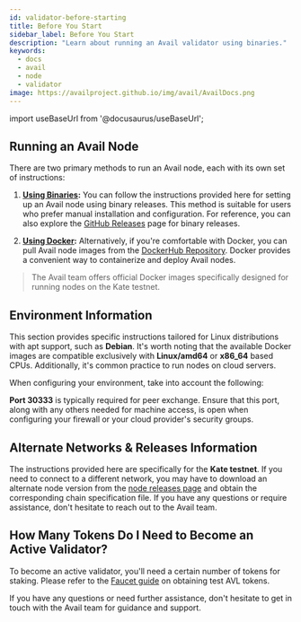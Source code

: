 ```yaml
---
id: validator-before-starting
title: Before You Start
sidebar_label: Before You Start
description: "Learn about running an Avail validator using binaries."
keywords:
  - docs
  - avail
  - node
  - validator
image: https://availproject.github.io/img/avail/AvailDocs.png
---
```

import useBaseUrl from '@docusaurus/useBaseUrl';

## Running an Avail Node

There are two primary methods to run an Avail node, each with its own set of instructions:

1. **[<ins>Using Binaries</ins>](/docs/validators/validator-node/validator-node-binaries.md):** You can follow the instructions provided here for setting up an Avail node using binary releases. This method is suitable for users who prefer manual installation and configuration. For reference, you can also explore the [GitHub Releases](https://github.com/availproject/avail/releases) page for binary releases.

2. **[<ins>Using Docker</ins>](/docs/validators/validator-node/validator-node-docker.md):** Alternatively, if you're comfortable with Docker, you can pull Avail node images from the [DockerHub Repository](https://hub.docker.com/r/availj/avail/tags). Docker provides a convenient way to containerize and deploy Avail nodes.
> The Avail team offers official Docker images specifically designed for running nodes on the Kate testnet.

## Environment Information

This section provides specific instructions tailored for Linux distributions with apt support, such as **Debian**. It's worth noting that the available Docker images are compatible exclusively with **Linux/amd64** or **x86_64** based CPUs. Additionally, it's common practice to run nodes on cloud servers.

When configuring your environment, take into account the following:

**Port 30333** is typically required for peer exchange. Ensure that this port, along with any others needed for machine access, is open when configuring your firewall or your cloud provider's security groups.

## Alternate Networks & Releases Information

The instructions provided here are specifically for the **Kate testnet**. If you need to connect to a different network, you may have to download an alternate node version from the [node releases page](https://github.com/availproject/avail/releases) and obtain the corresponding chain specification file. If you have any questions or require assistance, don't hesitate to reach out to the Avail team.

## How Many Tokens Do I Need to Become an Active Validator?

To become an active validator, you'll need a certain number of tokens for staking. Please refer to the [Faucet guide](/docs/about/faucet.md) on obtaining test AVL tokens.

If you have any questions or need further assistance, don't hesitate to get in touch with the Avail team for guidance and support.
